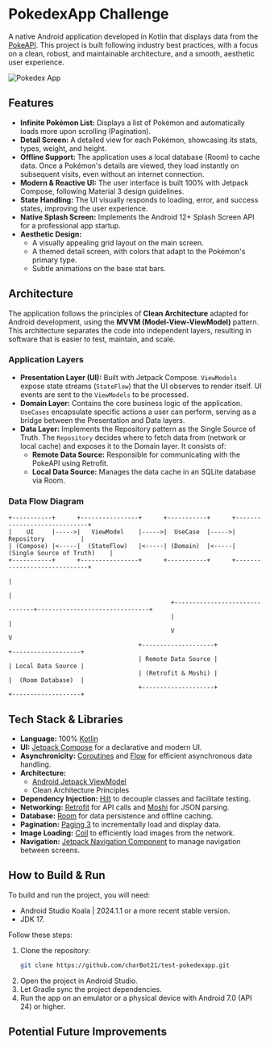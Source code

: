 # PokedexApp Challenge

A native Android application developed in Kotlin that displays data from the [PokeAPI](https://pokeapi.co/). This project is built following industry best practices, with a focus on a clean, robust, and maintainable architecture, and a smooth, aesthetic user experience.

![Pokedex App](https://user-images.githubusercontent.com/2029139/189528761-e3135439-5147-4015-b778-184b2565452f.gif)

## Features

- **Infinite Pokémon List:** Displays a list of Pokémon and automatically loads more upon scrolling (Pagination).
- **Detail Screen:** A detailed view for each Pokémon, showcasing its stats, types, weight, and height.
- **Offline Support:** The application uses a local database (Room) to cache data. Once a Pokémon's details are viewed, they load instantly on subsequent visits, even without an internet connection.
- **Modern & Reactive UI:** The user interface is built 100% with Jetpack Compose, following Material 3 design guidelines.
- **State Handling:** The UI visually responds to loading, error, and success states, improving the user experience.
- **Native Splash Screen:** Implements the Android 12+ Splash Screen API for a professional app startup.
- **Aesthetic Design:**
    - A visually appealing grid layout on the main screen.
    - A themed detail screen, with colors that adapt to the Pokémon's primary type.
    - Subtle animations on the base stat bars.

## Architecture

The application follows the principles of **Clean Architecture** adapted for Android development, using the **MVVM (Model-View-ViewModel)** pattern. This architecture separates the code into independent layers, resulting in software that is easier to test, maintain, and scale.

### Application Layers

- **Presentation Layer (UI):** Built with Jetpack Compose. `ViewModels` expose state streams (`StateFlow`) that the UI observes to render itself. UI events are sent to the `ViewModels` to be processed.
- **Domain Layer:** Contains the core business logic of the application. `UseCases` encapsulate specific actions a user can perform, serving as a bridge between the Presentation and Data layers.
- **Data Layer:** Implements the Repository pattern as the Single Source of Truth. The `Repository` decides where to fetch data from (network or local cache) and exposes it to the Domain layer. It consists of:
    - **Remote Data Source:** Responsible for communicating with the PokeAPI using Retrofit.
    - **Local Data Source:** Manages the data cache in an SQLite database via Room.

### Data Flow Diagram

```
+-----------+      +----------------+      +-----------+      +-----------------------------+
|    UI     |----->|   ViewModel    |----->|  UseCase  |----->|         Repository          |
| (Compose) |<-----|  (StateFlow)   |<-----| (Domain)  |<-----| (Single Source of Truth)    |
+-----------+      +----------------+      +-----------+      +-----------------------------+
                                                                             |
                                                                             |
                                             +-------------------------------+-------------------------------+
                                             |                                                               |
                                             V                                                               V
                                    +--------------------+                                      +-------------------+
                                    | Remote Data Source |                                      | Local Data Source |
                                    | (Retrofit & Moshi) |                                      |  (Room Database)  |
                                    +--------------------+                                      +-------------------+
```

## Tech Stack & Libraries

- **Language:** 100% [Kotlin](https://kotlinlang.org/)
- **UI:** [Jetpack Compose](https://developer.android.com/jetpack/compose) for a declarative and modern UI.
- **Asynchronicity:** [Coroutines](https://kotlinlang.org/docs/coroutines-overview.html) and [Flow](https://kotlinlang.org/docs/flow.html) for efficient asynchronous data handling.
- **Architecture:**
    - [Android Jetpack ViewModel](https://developer.android.com/topic/libraries/architecture/viewmodel)
    - Clean Architecture Principles
- **Dependency Injection:** [Hilt](https://developer.android.com/training/dependency-injection/hilt-android) to decouple classes and facilitate testing.
- **Networking:** [Retrofit](https://square.github.io/retrofit/) for API calls and [Moshi](https://github.com/square/moshi) for JSON parsing.
- **Database:** [Room](https://developer.android.com/training/data-storage/room) for data persistence and offline caching.
- **Pagination:** [Paging 3](https://developer.android.com/topic/libraries/architecture/paging/v3-overview) to incrementally load and display data.
- **Image Loading:** [Coil](https://coil-kt.github.io/coil/) to efficiently load images from the network.
- **Navigation:** [Jetpack Navigation Component](https://developer.android.com/guide/navigation) to manage navigation between screens.

## How to Build & Run

To build and run the project, you will need:
- Android Studio Koala | 2024.1.1 or a more recent stable version.
- JDK 17.

Follow these steps:
1.  Clone the repository:
    ```bash
    git clone https://github.com/charBot21/test-pokedexapp.git
    ```
2.  Open the project in Android Studio.
3.  Let Gradle sync the project dependencies.
4.  Run the app on an emulator or a physical device with Android 7.0 (API 24) or higher.

## Potential Future Improvements
